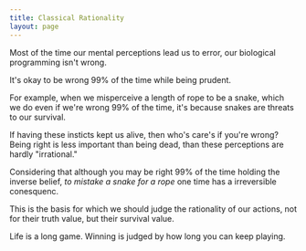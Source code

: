 ```yaml
---
title: Classical Rationality
layout: page
---
```


Most of the time our mental perceptions lead us to error,
our biological programming isn't wrong. 

It's okay to be wrong 99% of the time while being prudent. 

For example, when we misperceive a length of rope to be a snake, which
we do even if we\'re wrong 99% of the time, it\'s because snakes are
threats to our survival.

If having these insticts kept us alive, then who\'s care\'s if you\'re
wrong? Being right is less important than being dead, than these perceptions are hardly \"irrational.\"


Considering that although you may be right 99% of the time holding the
inverse belief, *to mistake a snake for a rope* one time has a
irreversible conesquenc.

This is the basis for which we should judge the rationality of our
actions, not for their truth value, but their survival value.

Life is a long game. Winning is judged by how long you can keep playing.
